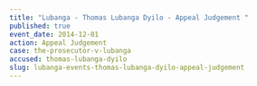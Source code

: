 ```yaml
---
title: "Lubanga - Thomas Lubanga Dyilo - Appeal Judgement "
published: true
event_date: 2014-12-01
action: Appeal Judgement
case: the-prosecutor-v-lubanga
accused: thomas-lubanga-dyilo
slug: lubanga-events-thomas-lubanga-dyilo-appeal-judgement
---
```

